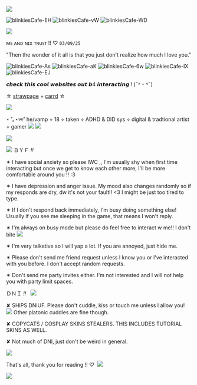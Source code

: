 ![](https://komarev.com/ghpvc/?username=ghostlyvamps&color=503d7a&style=plastic&label=PROFILE+VISITS) 

![blinkiesCafe-EH](https://github.com/user-attachments/assets/89ee19f1-02a8-43f6-86c2-c5c4b8a0e9a2) ![blinkiesCafe-vW](https://github.com/user-attachments/assets/f92e0a8a-3d98-4a95-b36e-40fcde0edab6) ![blinkiesCafe-WD](https://github.com/user-attachments/assets/15ddd7c3-998f-4d8c-aeef-02002be809e5)




![](https://i.pinimg.com/474x/5d/79/c4/5d79c4e6d76529088ef4f60389662d19.jpg) 

ᴍᴇ ᴀɴᴅ ɴɪx ᴛʀᴜꜱᴛ !! ♡ `03/09/25` 

"Then the wonder of it all is that you just don't realize how much I love you."

![blinkiesCafe-As](https://github.com/user-attachments/assets/3195a1e8-d421-4269-990c-a4511ab24d64) ![blinkiesCafe-aK](https://github.com/user-attachments/assets/866b3214-f1cd-4ddb-ba0f-0cfd458bf10b) ![blinkiesCafe-6w](https://github.com/user-attachments/assets/5430de15-d332-4ed2-b0e3-b8dd47246d42)  ![blinkiesCafe-IX](https://github.com/user-attachments/assets/41442e26-a233-4968-acc5-29070b7092ef) ![blinkiesCafe-EJ](https://github.com/user-attachments/assets/82cffd8a-fb57-4e60-98db-720f19199944)



𝙘𝙝𝙚𝙘𝙠 𝙩𝙝𝙞𝙨 𝙘𝙤𝙤𝙡 𝙬𝙚𝙗𝙨𝙞𝙩𝙚𝙨 𝙤𝙪𝙩 𝙗4 𝙞𝙣𝙩𝙚𝙧𝙖𝙘𝙩𝙞𝙣𝙜 ! (˶˃ ᵕ ˂˶)

☆ [strawpage](https://akirasite.straw.page) + [carrd](https://ghostlymarriott.carrd.co/) ☆

![](https://i.postimg.cc/Y2bCQr9y/IMG-9348.png)

 ⋆ ˚｡⋆୨୧˚  he/vamp ⟡ 18 ⟡ taken ⟡ ADHD & DID sys ⟡ digital & tradtional artist ⟡ gamer ![](https://64.media.tumblr.com/84c9cbf2884a3b5c49a783e87454fb7a/17390c1c19cc6c29-0d/s75x75_c1/2b42be8261f5c3a4b60415865da92c0821358539.gifv) ![](https://64.media.tumblr.com/679f246b254630e5ac936373b7b57768/17390c1c19cc6c29-08/s75x75_c1/91c8a7bada6868358ac33aa06b4e30a05d04830b.gifv)

 ![](https://64.media.tumblr.com/1204bfb3514fa61e361a3626e1a65c5d/e3aace7bf7ff2f7f-2b/s400x600/ffb42eec71d10b6dfdc684e468f9557ba6f82e4e.gifv)


![](https://64.media.tumblr.com/0a428e38dc13a4518758072ed0bc8f50/e094c2ed9a29eb4a-18/s100x200/6b806d221d014f9439005f59607ebd432e925ce7.gifv) ‎  ＢＹＦ *!!*

✶ I have social anxiety so please IWC ,, I'm usually shy when first time interacting but once we get to know each other more, I'll be more comfortable around you !! :3 

✶ I have depression and anger issue. My mood also changes randomly so if my responds are dry, dw it's not your fault!! <3 I might be just too tired to type.

 ✶ If I don't respond back immediately, I'm busy doing something else! Usually if you see me sleeping in the game, that means I won't reply.

 ✶ I'm always on busy mode but please do feel free to interact w me!! I don't bite ![](https://i.imgur.com/l3MStv2.gif)

 ✶ I'm very talkative so I will yap a lot. If you are annoyed, just hide me. 

 ✶ Please don't send me friend request unless I know you or I've interacted with you before. I don't accept random requests.

 ✶ Don't send me party invites either. I'm not interested and I will not help you with party limit spaces. 


ＤＮＩ *!!* ‎ ‎  ![](https://64.media.tumblr.com/b993f8779927fa69a3cf32b4d8933769/e094c2ed9a29eb4a-57/s100x200/5b06e65cb8f730e1e1c5b6650f878898a8062f33.gifv) 

✘ SHIPS DNIUF. Please don't cuddle, kiss or touch me unless I allow you! ![](https://files.catbox.moe/djzu8m.gif) Other platonic cuddles are fine though. 

✘ COPYCATS / COSPLAY SKINS STEALERS. THIS INCLUDES TUTORIAL SKINS AS WELL. 

✘ Not much of DNI, just don't be weird in general. 

![](https://64.media.tumblr.com/4f548d1e31010d0d41a90dff81b9492c/68cc353ae6bf65db-e4/s250x400/c8fa596659b2d840e63d08cc4e653343b16628e0.gifv)

That's all, thank you for reading !! ♡ ︎ ![](https://i.imgur.com/pubZLJw.gif)

![](https://i.postimg.cc/7YJrbwTz/IMG-9349.png)

